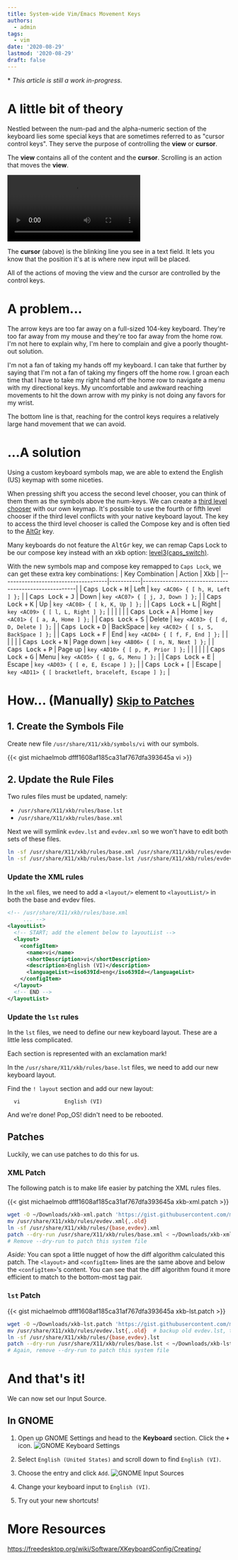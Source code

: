 ```yaml
---
title: System-wide Vim/Emacs Movement Keys
authors:
  - admin
tags:
  - vim
date: '2020-08-29'
lastmod: '2020-08-29'
draft: false
---
```


\* *This article is still a work in-progress.*

# A little bit of theory

Nestled between the num-pad and the alpha-numeric section of the keyboard lies
some special keys that are sometimes referred to as "cursor control keys".  They
serve the purpose of controlling the **view** or **cursor**.

<!-- <video src="example-of-view.webm" alt="Visual example of view definition" autoplay></video> -->

The **view** contains all of the content and the **cursor**. Scrolling is an
action that moves the **view**.

<video src="example-of-cursor.webm" alt="Visual example of cursor definition" autoplay loop></video>

The **cursor** (above) is the blinking line you see in a text field. It lets you know
that the position it's at is where new input will be placed.

All of the actions of moving the view and the cursor are controlled by the
control keys.


# A problem...

The arrow keys are too far away on a full-sized 104-key keyboard. They're too
far away from my mouse and they're too far away from the home row. I'm not here
to explain why, I'm here to complain and give a poorly thought-out solution.

I'm not a fan of taking my hands off my keyboard. I can take that further by
saying that I'm not a fan of taking my fingers off the home row. I groan each
time that I have to take my right hand off the home row to navigate a menu with
my directional keys. My uncomfortable and awkward reaching movements to hit the
down arrow with my pinky is not doing any favors for my wrist.

The bottom line is that, reaching for the control keys requires a relatively
large hand movement that we can avoid.


# ...A solution

Using a custom keyboard symbols map, we are able to extend the English (US)
keymap with some niceties.

When pressing shift you access the second level chooser, you can think of them
them as the symbols above the num-keys. We can create a [third level
chooser](https://fsymbols.com/keyboard/linux/choosers/) with our own keymap.  It's
possible to use the fourth or fifth level chooser if the third level conflicts
with your native keyboard layout. The key to access the third level chooser is
called the Compose key and is often tied to the
[AltGr](https://en.wikipedia.org/wiki/AltGr_key) key.

Many keyboards do not feature the <kbd>AltGr</kbd> key, we can remap Caps Lock to be
our compose key instead with an xkb option:
[level3(caps_switch)](https://superuser.com/questions/138708/xorg-how-can-i-map-altgr-to-the-capslock-key-to-toggle-3rd-level-symbols).

With the new symbols map and compose key remapped to `Caps Lock`, we can get
these extra key combinations:
| Key Combination                     | Action    | Xkb                                                  |
|-------------------------------------|-----------|------------------------------------------------------|
| <kbd>Caps Lock</kbd> + <kbd>H</kbd> | Left      | `key <AC06> { [ h, H, Left ] };`                     |
| <kbd>Caps Lock</kbd> + <kbd>J</kbd> | Down      | `key <AC07> { [ j, J, Down ] };`                     |
| <kbd>Caps Lock</kbd> + <kbd>K</kbd> | Up        | `key <AC08> { [ k, K, Up ] };`                       |
| <kbd>Caps Lock</kbd> + <kbd>L</kbd> | Right     | `key <AC09> { [ l, L, Right ] };`                    |
|                                     |           |                                                      |
| <kbd>Caps Lock</kbd> + <kbd>A</kbd> | Home      | `key <AC01> { [ a, A, Home ] };`                     |
| <kbd>Caps Lock</kbd> + <kbd>S</kbd> | Delete    | `key <AC03> { [ d, D, Delete ] };`                   |
| <kbd>Caps Lock</kbd> + <kbd>D</kbd> | BackSpace | `key <AC02> { [ s, S, BackSpace ] };`                |
| <kbd>Caps Lock</kbd> + <kbd>F</kbd> | End       | `key <AC04> { [ f, F, End ] };`                      |
|                                     |           |                                                      |
| <kbd>Caps Lock</kbd> + <kbd>N</kbd> | Page down | `key <AB06> { [ n, N, Next ] };`                     |
| <kbd>Caps Lock</kbd> + <kbd>P</kbd> | Page up   | `key <AD10> { [ p, P, Prior ] };`                    |
|                                     |           |                                                      |
| <kbd>Caps Lock</kbd> + <kbd>G</kbd> | Menu      | `key <AC05> { [ g, G, Menu ] };`                     |
| <kbd>Caps Lock</kbd> + <kbd>E</kbd> | Escape    | `key <AD03> { [ e, E, Escape ] };`                   |
| <kbd>Caps Lock</kbd> + <kbd>[</kbd> | Escape    | `key <AD11> { [ bracketleft, braceleft, Escape ] };` |


# How... (Manually) <small>[Skip to Patches](#patches)</small>

## 1. Create the Symbols File
<!-- https://help.ubuntu.com/community/Custom%20keyboard%20layout%20definitions -->

Create new file `/usr/share/X11/xkb/symbols/vi` with our symbols.
<!-- (Don't actually do this, click here to scroll to the patch) -->
{{< gist michaelmob dfff1608af185ca31af767dfa393645a vi >}}


## 2. Update the Rule Files

Two rules files must be updated, namely:
- `/usr/share/X11/xkb/rules/base.lst`
- `/usr/share/X11/xkb/rules/base.xml`

Next we will symlink `evdev.lst` and `evdev.xml` so we won't have to edit both
sets of these files.

```sh
ln -sf /usr/share/X11/xkb/rules/base.xml /usr/share/X11/xkb/rules/evdev.xml
ln -sf /usr/share/X11/xkb/rules/base.lst /usr/share/X11/xkb/rules/evdev.lst
```

### Update the XML rules

In the `xml` files, we need to add a `<layout/>` element to `<layoutList/>` in
both the base and evdev files.

```xml
<!-- /usr/share/X11/xkb/rules/base.xml
     ... -->
<layoutList>
  <!-- START; add the element below to layoutList -->
  <layout>
    <configItem>
      <name>vi</name>
      <shortDescription>vi</shortDescription>
      <description>English (VI)</description>
      <languageList><iso639Id>eng</iso639Id></languageList>
    </configItem>
  </layout>
  <!-- END -->
</layoutList>
```

### Update the `lst` rules

In the `lst` files, we need to define our new keyboard layout.
These are a little less complicated.

Each section is represented with an exclamation mark!

In the `/usr/share/X11/xkb/rules/base.lst` files, we need to add our new
keyboard layout.

Find the `! layout` section and add our new layout:
```
  vi              English (VI)
```

And we're done! Pop_OS! didn't need to be rebooted.


## Patches

Luckily, we can use patches to do this for us.


### XML Patch

The following patch is to make life easier by patching the XML rules files.

{{< gist michaelmob dfff1608af185ca31af767dfa393645a xkb-xml.patch >}}

```sh
wget -O ~/Downloads/xkb-xml.patch 'https://gist.githubusercontent.com/michaelmob/dfff1608af185ca31af767dfa393645a/raw/xkb-xml.patch'
mv /usr/share/X11/xkb/rules/evdev.xml{,.old}
ln -sf /usr/share/X11/xkb/rules/{base,evdev}.xml
patch --dry-run /usr/share/X11/xkb/rules/base.xml < ~/Downloads/xkb-xml.patch
# Remove --dry-run to patch this system file
```

*Aside:* You can spot a little nugget of how the diff algorithm calculated this
patch. The `<layout>` and `<configItem>` lines are the same above and below the
`<configItem>`'s content. You can see that the diff algorithm found it more
efficient to match to the bottom-most tag pair.


### `lst` Patch

{{< gist michaelmob dfff1608af185ca31af767dfa393645a xkb-lst.patch >}}

```sh
wget -O ~/Downloads/xkb-lst.patch 'https://gist.githubusercontent.com/michaelmob/dfff1608af185ca31af767dfa393645a/raw/xkb-lst.patch'
mv /usr/share/X11/xkb/rules/evdev.lst{,.old}  # backup old evdev.lst, to evdev.lst.old
ln -sf /usr/share/X11/xkb/rules/{base,evdev}.lst
patch --dry-run /usr/share/X11/xkb/rules/base.lst < ~/Downloads/xkb-lst.patch
# Again, remove --dry-run to patch this system file
```

# And that's it!
We can now set our Input Source.

## In GNOME

1. Open up GNOME Settings and head to the **Keyboard** section. Click the
**`+`** icon.
![GNOME Keyboard Settings](keyboard-settings.png)

2. Select `English (United States)` and scroll down to find `English (VI)`.
3. Choose the entry and click `Add`.
![GNOME Input Sources](input-source.png)

4. Change your keyboard input to `English (VI)`.
5. Try out your new shortcuts!


# More Resources
https://freedesktop.org/wiki/Software/XKeyboardConfig/Creating/
